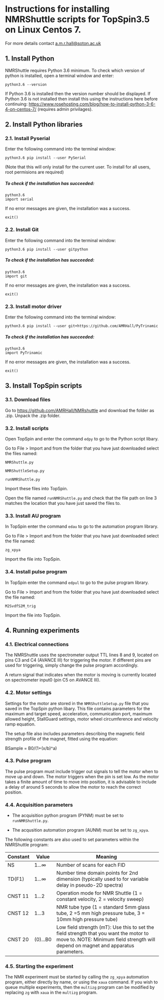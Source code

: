 # Instructions for installing NMRShuttle scripts for TopSpin3.5 on Linux Centos 7.
For more details contact a.m.r.hall@soton.ac.uk

## 1. Install Python
NMRShuttle requires Python 3.6 minimum. To check which version of python is installed, open a terminal window and enter:

`python3.6 --version`  

If Python 3.6 is installed then the version number should be displayed. If Python 3.6 is not installed then install this using the instructions here before continuing: https://www.rosehosting.com/blog/how-to-install-python-3-6-4-on-centos-7/ (requires admin privilages).

## 2. Install Python libraries
### 2.1. Install Pyserial
Enter the following command into the terminal window:

`python3.6 pip install --user PySerial`

(Note that this will only install for the current user. To install for all users, root permisions are required)

##### To check if the installation has succeeded:  
`python3.6`  
`import serial`

If no error messages are given, the installation was a success.

`exit()`



### 2.2. Install Git
Enter the following command into the terminal window:

`python3.6 pip install --user gitpython`

##### To check if the installation has succeeded:  
`python3.6`  
`import git`

If no error messages are given, the installation was a success.

`exit()`



### 2.3. Install motor driver
Enter the following command into the terminal window:

`python3.6 pip install --user git+https://github.com/AMRHall/PyTrinamic`

##### To check if the installation has succeeded:  
`python3.6`  
`import PyTrinamic`

If no error messages are given, the installation was a success.

`exit()`


## 3. Install TopSpin scripts
### 3.1. Download files
Go to https://github.com/AMRHall/NMRshuttle and download the folder as .zip.
Unpack the .zip folder.

### 3.2. Install scripts
Open TopSpin and enter the command `edpy` to go to the Python script libary.

Go to File > Import and from the folder that you have just downloaded select the files named:

`NMRShuttle.py`

`NMRShuttleSetup.py`

`runNMRShuttle.py`

Import these files into TopSpin.

Open the file named `runNMRShuttle.py` and check that the file path on line 3 matches the location that you have just saved the files to.

### 3.3. Install AU program
In TopSpin enter the command `edau` to go to the automation program library.

Go to File > Import and from the folder that you have just downloaded select the file named:

`zg_xpya`

Import the file into TopSpin.

### 3.4. Install pulse program
In TopSpin enter the command `edpul` to go to the pulse program library.

Go to File > Import and from the folder that you have just downloaded select the file named:

`M2SvdfS2M_trig`

Import the file into TopSpin.

## 4. Running experiments
### 4.1. Electrical connections
The NMRShuttle uses the spectrometer output TTL lines 8 and 9, located on pins C3 and C4 (AVANCE III) for triggering the motor. If different pins are used for triggering, simply change the pulse program accordingly.

A return signal that indicates when the motor is moving is currently located on spectrometer input0 (pin C5 on AVANCE III).

### 4.2. Motor settings
Settings for the motor are stored in the `NMRShuttleSetup.py` file that you saved in the TopSpin python libary. This file contains parameters for the maximum and target speed, acceleration, communication port, maximum allowed height, StallGuard settings, motor wheel circumference and velocity ramp equation.

The setup file also includes parameters describing the magnetic field strength profile of the magnet, fitted using the equation:

BSample = B0/(1+(x/b)^a)

### 4.3. Pulse program
The pulse program must include trigger out signals to tell the motor when to move up and down. The motor triggers when the pin is set low. As the motor takes a finite amount of time to move into position, it is advisable to include a delay of around 5 seconds to allow the motor to reach the correct position.

### 4.4. Acquisition parameters
* The acquisition python program (PYNM) must be set to `runNMRShuttle.py`.

* The acqusition automation program (AUNM) must be set to `zg_xpya`.

The following constants are also used to set parameters within the NMRShuttle program:

| Constant        | Value           | Meaning  |
| --- | --- | --- |
| NS     | 1...&#8734;| Number of scans for each FID |
| TD(F1)    | 1...&#8734;| Number time domain points for 2nd dimension (typically used to for variable delay in pseudo-2D spectra) |
| CNST 11    | 1...2| Operation mode for NMR Shuttle (1 = constant velocity, 2 = velocity sweep) |
| CNST 12    | 1...3| NMR tube type (1 = standard 5mm glass tube, 2 =5 mm high pressure tube, 3 = 10mm high pressure tube) |
| CNST 20    | (0)...B0| Low field strength (mT): Use this to set the field strength that you want the motor to move to. NOTE: Minimum field strength will depend on magnet and apparatus parameters. |

### 4.5. Starting the experiment
The NMR experiment must be started by calling the `zg_xpya` automation program, either directly by name, or using the `xaua` command. If you wish to queue multiple experiments, then the `multizg` program can be modified by replacing `zg` with `xaua` in the `multizg` program.
